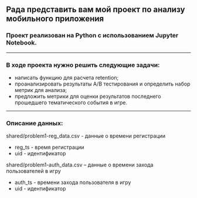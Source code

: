 ## Рада представить вам мой проект по анализу мобильного приложения 
### Проект реализован на Python с использованием Jupyter Notebook.

---

### В ходе проекта нужно решить следующие задачи:
- написать функцию для расчета retention;
- проанализировать результаты А/В тестирования и определить набор метрик для анализа;
- предложить метрики для оценки результатов последнего прошедшего тематического события в игре.

---

### Описание данных:
shared/problem1-reg_data.csv - данные о времени регистрации
- reg_ts - время регистрации 
- uid - идентификатор

shared/problem1-auth_data.csv – данные о времени захода пользователей в игру
- auth_ts - времени захода пользователя в игру
- uid - идентификатор
